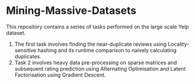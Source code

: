 # Mining-Massive-Datasets
This repository contains a series of tasks performed on the large scale Yelp dataset.
1. The first task involves finding the near-duplicate reviews using Locality-sensitive hashing and its runtime comparison to naively calculating duplicates.
2. Task 2 involves heavy data pre-processing on sparse matrices and subsequent rating prediction using Alternating Optimisation and Latent Factorisation using Gradient Descent.

